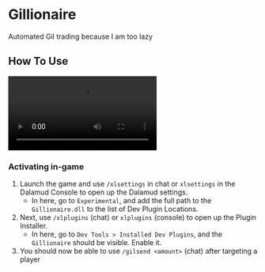 # Gillionaire

Automated Gil trading because I am too lazy

## How To Use

![Example of gil sending](assets/example.mp4)

### Activating in-game

1. Launch the game and use `/xlsettings` in chat or `xlsettings` in the Dalamud Console to open up the Dalamud settings.
    * In here, go to `Experimental`, and add the full path to the `Gillionaire.dll` to the list of Dev Plugin Locations.
2. Next, use `/xlplugins` (chat) or `xlplugins` (console) to open up the Plugin Installer.
    * In here, go to `Dev Tools > Installed Dev Plugins`, and the `Gillionaire` should be visible. Enable it.
3. You should now be able to use `/gilsend <amount>` (chat) after targeting a player
